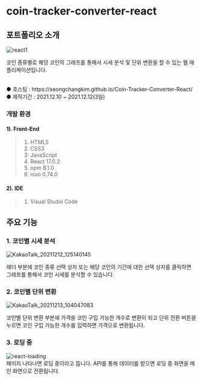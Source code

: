 # coin-tracker-converter-react

## 포트폴리오 소개
![react1](https://user-images.githubusercontent.com/74657556/145698675-d0e07911-da3a-4a9e-922e-eaa0c734a293.PNG)

코인 종류별로 해당 코인의 그래프를 통해서 시세 분석 및 단위 변환을 할 수 있는 웹 애플리케이션입니다.

<br>
● 호스팅 : https://seongchangkim.github.io/Coin-Tracker-Converter-React/
<br>
● 제작기간 : 2021.12.10 ~ 2021.12.12(3일)

### 개발 환경
#### 1). Front-End
> 1. HTML5<br>
> 2. CSS3<br>
> 3. JavaScript
> 4. React 17.0.2
> 5. npm 8.1.0
> 6. nivo 0.74.0

#### 2). IDE
> 1. Visual Studio Code

## 주요 기능
### 1. 코인별 시세 분석
![KakaoTalk_20211212_125140145](https://user-images.githubusercontent.com/74657556/145699655-a5c50cea-401c-4a27-9ec7-0c1a00532477.gif)
<br>

헤더 부분에 코인 종류 선택 상자 또는 해당 코인의 기간에 대한 선택 상자를 클릭하면 그래프를 통해서 코인 시세를 분석할 수 있습니다.

### 2. 코인별 단위 변환
![KakaoTalk_20211213_104047083](https://user-images.githubusercontent.com/74657556/145739762-eaf5b9a0-d3a7-4013-ab59-876a228bb3f0.gif)
<br>

코인별 단위 변환 부분에 가격을 코인 구입 가능한 개수로 변환이 되고 단위 전환 버튼을 누르면 코인 구입 가능한 개수를 입력하면 가격으로 변환됩니다.

### 3. 로딩 중
![react-loading](https://user-images.githubusercontent.com/74657556/145740687-9bddac42-5f24-45f2-9b80-644793c055cb.PNG)
<br>
페이지 나타나면 로딩 중이라고 뜹니다. API를 통해 데이터를 받으면 로딩 중 화면을 메인 화면으로 전환됩니다.

